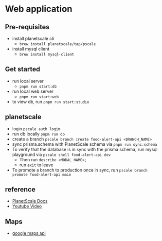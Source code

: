 # Web application

## Pre-requisites

- install planetscale cli
  - `brew install planetscale/tap/pscale`
- install mysql client
  - `brew install mysql-client`

## Get started

- run local server
  - `pnpm run start:db`
- run local web server
  - `pnpm run start:web`
- to view db, run `pnpm run start:studio`

## planetscale

- login `pscale auth login`
- run db locally `pnpm run db`
- create a branch `pscale branch create food-alert-api <BRANCH_NAME>`
- sync prisma.schema with PlanetScale schema via `pnpm run sync:schema`
- To verify that the database is in sync with the prisma schema, run mysql playground via `pscale shell food-alert-api dev`
  - Then run `describe <MODAL_NAME>;`
  - run `exit` to leave
- To promote a branch to production once in sync, run `pscale branch promote food-alert-api main`

## reference

- [PlanetScale Docs](https://planetscale.com/blog/how-to-setup-next-js-with-prisma-and-planetscale)
- [Youtube Video](https://www.youtube.com/watch?v=JtqdAn_wYzY)

## Maps

- [google maps api](https://mapsplatform.google.com/)
